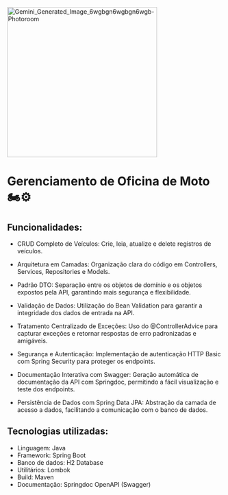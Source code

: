 
   <img width="350" height="350" alt="Gemini_Generated_Image_6wgbgn6wgbgn6wgb-Photoroom" src="https://github.com/user-attachments/assets/73f35ec8-0844-4de2-a44a-6547cdb01337" />




# Gerenciamento de Oficina de Moto  🏍️⚙️




## Funcionalidades:
* CRUD Completo de Veículos: Crie, leia, atualize e delete registros de veículos.

* Arquitetura em Camadas: Organização clara do código em Controllers, Services, Repositories e Models.

* Padrão DTO: Separação entre os objetos de domínio e os objetos expostos pela API, garantindo mais segurança e flexibilidade.

* Validação de Dados: Utilização do Bean Validation para garantir a integridade dos dados de entrada na API.

* Tratamento Centralizado de Exceções: Uso do @ControllerAdvice para capturar exceções e retornar respostas de erro padronizadas e amigáveis.

* Segurança e Autenticação: Implementação de autenticação HTTP Basic com Spring Security para proteger os endpoints.

* Documentação Interativa com Swagger: Geração automática de documentação da API com Springdoc, permitindo a fácil visualização e teste dos endpoints.

* Persistência de Dados com Spring Data JPA: Abstração da camada de acesso a dados, facilitando a comunicação com o banco de dados.


## Tecnologias utilizadas:

* Linguagem: Java
* Framework: Spring Boot
* Banco de dados: H2 Database
* Utilitários: Lombok
* Build: Maven
* Documentação: Springdoc OpenAPI (Swagger)

